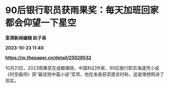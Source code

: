 # 90后银行职员获雨果奖：每天加班回家都会仰望一下星空
**澎湃新闻编辑 赵子易**

**2023-10-23 11:40**

**https://m.thepaper.cn/detail/25028532**

10月21日，2023雨果奖在成都揭晓，中国科幻作家、90后银行职员海漄凭小说《时空画师》获“最佳短中篇小说”奖项，他在发表获奖感言时称，这是理想照进了现实。